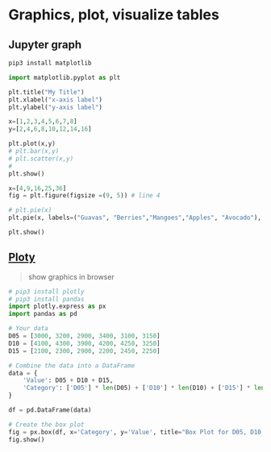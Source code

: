 # Graphics, plot, visualize tables 
## Jupyter graph
```sh
pip3 install matplotlib
```

```python
import matplotlib.pyplot as plt

plt.title("My Title")
plt.xlabel("x-axis label")
plt.ylabel("y-axis label")
```

```py
x=[1,2,3,4,5,6,7,8]
y=[2,4,6,8,10,12,14,16]

plt.plot(x,y)
# plt.bar(x,y)
# plt.scatter(x,y)
# 
plt.show()
```

```py
x=[4,9,16,25,36]
fig = plt.figure(figsize =(9, 5)) # line 4

# plt.pie(x)
plt.pie(x, labels=("Guavas", "Berries","Mangoes","Apples", "Avocado"), colors = ( "#a86544", "#eb5b13", "#ebc713", "#bdeb13", "#8aeb13"))

plt.show()
```

## [Ploty](https://plotly.com/python/)
> show graphics in browser 
```py
# pip3 install plotly
# pip3 install pandas
import plotly.express as px
import pandas as pd

# Your data
D05 = [3000, 3200, 2900, 3400, 3100, 3150]
D10 = [4100, 4300, 3900, 4200, 4250, 3250]
D15 = [2100, 2300, 2900, 2200, 2450, 2250]

# Combine the data into a DataFrame
data = {
    'Value': D05 + D10 + D15,
    'Category': ['D05'] * len(D05) + ['D10'] * len(D10) + ['D15'] * len(D15)
}

df = pd.DataFrame(data)

# Create the box plot
fig = px.box(df, x='Category', y='Value', title="Box Plot for D05, D10, and D15")
fig.show()
```